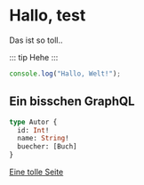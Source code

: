 # Hallo, test

Das ist so toll..

::: tip
Hehe
:::

```js
console.log("Hallo, Welt!");
```

## Ein bisschen GraphQL

```graphql
type Autor {
  id: Int!
  name: String!
  buecher: [Buch]
}
```

[Eine tolle Seite](tolle-seite.html)
